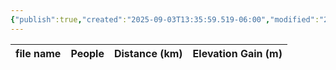 ```yaml
---
{"publish":true,"created":"2025-09-03T13:35:59.519-06:00","modified":"2025-09-03T14:59:05.686-06:00","published":"2025-09-03T14:59:05.686-06:00","tags":["route"],"cssclasses":"","elevation":null,"region":"Yoho","location":"51.5436872, -116.5764609","DWYT":null,"Kane":"Moderate","completed":false}
---
```



| file name | People | Distance (km) | Elevation Gain (m) |
| --------- | ------ | ------------- | ------------------ |